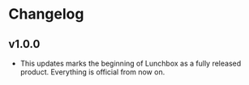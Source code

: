 # Changelog

## v1.0.0

- This updates marks the beginning of Lunchbox as a fully released product. Everything is official from now on.
